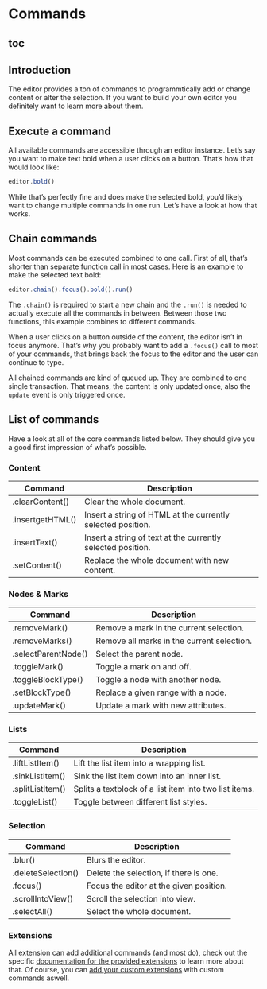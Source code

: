 # Commands

## toc

## Introduction
The editor provides a ton of commands to programmtically add or change content or alter the selection. If you want to build your own editor you definitely want to learn more about them.

## Execute a command
All available commands are accessible through an editor instance. Let’s say you want to make text bold when a user clicks on a button. That’s how that would look like:

```js
editor.bold()
```

While that’s perfectly fine and does make the selected bold, you’d likely want to change multiple commands in one run. Let’s have a look at how that works.

## Chain commands
Most commands can be executed combined to one call. First of all, that’s shorter than separate function call in most cases. Here is an example to make the selected text bold:

```js
editor.chain().focus().bold().run()
```

The `.chain()` is required to start a new chain and the `.run()` is needed to actually execute all the commands in between. Between those two functions, this example combines to different commands.

When a user clicks on a button outside of the content, the editor isn’t in focus anymore. That’s why you probably want to add a `.focus()` call to most of your commands, that brings back the focus to the editor and the user can continue to type.

All chained commands are kind of queued up. They are combined to one single transaction. That means, the content is only updated once, also the `update` event is only triggered once.

## List of commands
Have a look at all of the core commands listed below. They should give you a good first impression of what’s possible.

### Content
| Command         | Description                                                 |
| --------------- | ----------------------------------------------------------- |
| .clearContent() | Clear the whole document.                                   |
| .insertgetHTML()   | Insert a string of HTML at the currently selected position. |
| .insertText()   | Insert a string of text at the currently selected position. |
| .setContent()   | Replace the whole document with new content.                |

### Nodes & Marks
| Command             | Description                                            |
| ------------------- | ------------------------------------------------------ |
| .removeMark()       | Remove a mark in the current selection.                |
| .removeMarks()      | Remove all marks in the current selection.             |
| .selectParentNode() | Select the parent node.                                |
| .toggleMark()       | Toggle a mark on and off.                              |
| .toggleBlockType()  | Toggle a node with another node.                       |
| .setBlockType()     | Replace a given range with a node.                     |
| .updateMark()       | Update a mark with new attributes.                     |

### Lists
| Command             | Description                                            |
| ------------------- | ------------------------------------------------------ |
| .liftListItem()     | Lift the list item into a wrapping list.               |
| .sinkListItem()     | Sink the list item down into an inner list.            |
| .splitListItem()    | Splits a textblock of a list item into two list items. |
| .toggleList()       | Toggle between different list styles.                  |

### Selection
| Command            | Description                             |
| ------------------ | --------------------------------------- |
| .blur()            | Blurs the editor.                       |
| .deleteSelection() | Delete the selection, if there is one.  |
| .focus()           | Focus the editor at the given position. |
| .scrollIntoView()  | Scroll the selection into view.         |
| .selectAll()       | Select the whole document.              |

### Extensions
All extension can add additional commands (and most do), check out the specific [documentation for the provided extensions](/api/extensions) to learn more about that. Of course, you can [add your custom extensions](/guide/build-custom-extensions) with custom commands aswell.
